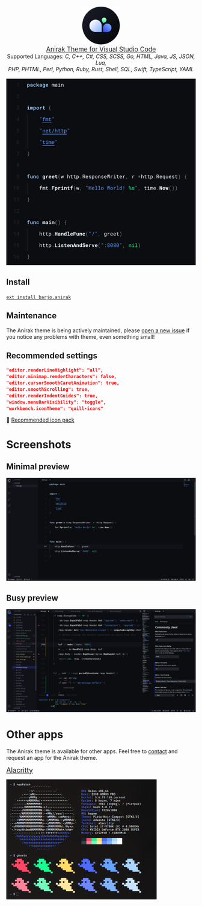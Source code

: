 <p align="center">
    <img src="https://raw.githubusercontent.com/barjoco/anirak/master/logos/anirak_circular.png" width="100"/>
    <br>
    <a style="font-size:larger;" href="https://github.com/barjoco/anirak">Anirak Theme for Visual Studio Code</a>
    <br>
    <span>Supported Languages:</span>
    <i>C, C++, C#, CSS, SCSS, Go, HTML, Java, JS, JSON, Lua, <br> PHP, PHTML, Perl, Python, Ruby, Rust, Shell, SQL, Swift, TypeScript, YAML</i>
    <br><br>
    <img src="https://raw.githubusercontent.com/barjoco/anirak/master/apps/vs-code/img/preview2.png" width="600"/>
</p>

## Install

<a href="https://marketplace.visualstudio.com/items?itemName=barjo.anirak">`ext install barjo.anirak`</a>

## Maintenance

The Anirak theme is being actively maintained, please [open a new issue](https://github.com/barjoco/anirak/issues) if you notice any problems with theme, even something small!

## Recommended settings
```json
"editor.renderLineHighlight": "all",
"editor.minimap.renderCharacters": false,
"editor.cursorSmoothCaretAnimation": true,
"editor.smoothScrolling": true,
"editor.renderIndentGuides": true,
"window.menuBarVisibility": "toggle",
"workbench.iconTheme": "quill-icons"
```

📁 [Recommended icon pack](https://marketplace.visualstudio.com/items?itemName=cdonohue.quill-icons)

# Screenshots

## Minimal preview
<img src="https://raw.githubusercontent.com/barjoco/anirak/master/apps/vs-code/img/minimal_preview2.png"/>

## Busy preview
<img src="https://raw.githubusercontent.com/barjoco/anirak/master/apps/vs-code/img/busy_preview2.png"/>

# Other apps

The Anirak theme is available for other apps. Feel free to [contact](mailto:barjo.business@gmail.com) and request an app for the Anirak theme.

<a style="font-size:large;" href="https://github.com/barjoco/anirak/blob/master/apps/alacritty/src/alacritty.yml">Alacritty</a>

<img src="https://raw.githubusercontent.com/barjoco/anirak/master/apps/alacritty/img/preview.png" width="400"/>

